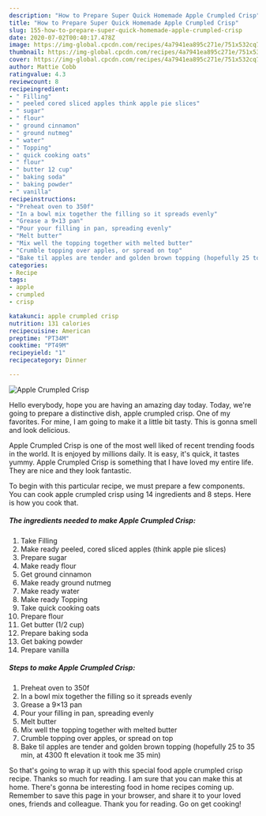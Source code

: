 ```yaml
---
description: "How to Prepare Super Quick Homemade Apple Crumpled Crisp"
title: "How to Prepare Super Quick Homemade Apple Crumpled Crisp"
slug: 155-how-to-prepare-super-quick-homemade-apple-crumpled-crisp
date: 2020-07-02T00:40:17.478Z
image: https://img-global.cpcdn.com/recipes/4a7941ea895c271e/751x532cq70/apple-crumpled-crisp-recipe-main-photo.jpg
thumbnail: https://img-global.cpcdn.com/recipes/4a7941ea895c271e/751x532cq70/apple-crumpled-crisp-recipe-main-photo.jpg
cover: https://img-global.cpcdn.com/recipes/4a7941ea895c271e/751x532cq70/apple-crumpled-crisp-recipe-main-photo.jpg
author: Mattie Cobb
ratingvalue: 4.3
reviewcount: 8
recipeingredient:
- " Filling"
- " peeled cored sliced apples think apple pie slices"
- " sugar"
- " flour"
- " ground cinnamon"
- " ground nutmeg"
- " water"
- " Topping"
- " quick cooking oats"
- " flour"
- " butter 12 cup"
- " baking soda"
- " baking powder"
- " vanilla"
recipeinstructions:
- "Preheat oven to 350f"
- "In a bowl mix together the filling so it spreads evenly"
- "Grease a 9×13 pan"
- "Pour your filling in pan, spreading evenly"
- "Melt butter"
- "Mix well the topping together with melted butter"
- "Crumble topping over apples, or spread on top"
- "Bake til apples are tender and golden brown topping (hopefully 25 to 35 min, at 4300 ft elevation it took me 35 min)"
categories:
- Recipe
tags:
- apple
- crumpled
- crisp

katakunci: apple crumpled crisp 
nutrition: 131 calories
recipecuisine: American
preptime: "PT34M"
cooktime: "PT49M"
recipeyield: "1"
recipecategory: Dinner

---
```



![Apple Crumpled Crisp](https://img-global.cpcdn.com/recipes/4a7941ea895c271e/751x532cq70/apple-crumpled-crisp-recipe-main-photo.jpg)

Hello everybody, hope you are having an amazing day today. Today, we're going to prepare a distinctive dish, apple crumpled crisp. One of my favorites. For mine, I am going to make it a little bit tasty. This is gonna smell and look delicious.



Apple Crumpled Crisp is one of the most well liked of recent trending foods in the world. It is enjoyed by millions daily. It is easy, it's quick, it tastes yummy. Apple Crumpled Crisp is something that I have loved my entire life. They are nice and they look fantastic.


To begin with this particular recipe, we must prepare a few components. You can cook apple crumpled crisp using 14 ingredients and 8 steps. Here is how you cook that.

##### The ingredients needed to make Apple Crumpled Crisp:

1. Take  Filling
1. Make ready  peeled, cored sliced apples (think apple pie slices)
1. Prepare  sugar
1. Make ready  flour
1. Get  ground cinnamon
1. Make ready  ground nutmeg
1. Make ready  water
1. Make ready  Topping
1. Take  quick cooking oats
1. Prepare  flour
1. Get  butter (1/2 cup)
1. Prepare  baking soda
1. Get  baking powder
1. Prepare  vanilla




##### Steps to make Apple Crumpled Crisp:

1. Preheat oven to 350f
1. In a bowl mix together the filling so it spreads evenly
1. Grease a 9×13 pan
1. Pour your filling in pan, spreading evenly
1. Melt butter
1. Mix well the topping together with melted butter
1. Crumble topping over apples, or spread on top
1. Bake til apples are tender and golden brown topping (hopefully 25 to 35 min, at 4300 ft elevation it took me 35 min)




So that's going to wrap it up with this special food apple crumpled crisp recipe. Thanks so much for reading. I am sure that you can make this at home. There's gonna be interesting food in home recipes coming up. Remember to save this page in your browser, and share it to your loved ones, friends and colleague. Thank you for reading. Go on get cooking!
